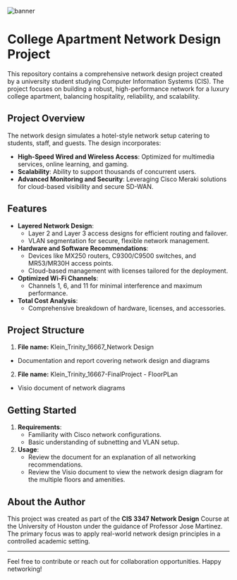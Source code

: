 ![banner](https://www.ciotech.us/wp-content/uploads/2024/05/network-design-scaled.jpeg)

# College Apartment Network Design Project

This repository contains a comprehensive network design project created by a university student studying Computer Information Systems (CIS). 
The project focuses on building a robust, high-performance network for a luxury college apartment, balancing hospitality, reliability, and scalability.

## Project Overview

The network design simulates a hotel-style network setup catering to students, staff, and guests. The design incorporates:

- **High-Speed Wired and Wireless Access**: Optimized for multimedia services, online learning, and gaming.
- **Scalability**: Ability to support thousands of concurrent users.
- **Advanced Monitoring and Security**: Leveraging Cisco Meraki solutions for cloud-based visibility and secure SD-WAN.

## Features

- **Layered Network Design**:
  - Layer 2 and Layer 3 access designs for efficient routing and failover.
  - VLAN segmentation for secure, flexible network management.
- **Hardware and Software Recommendations**:
  - Devices like MX250 routers, C9300/C9500 switches, and MR53/MR30H access points.
  - Cloud-based management with licenses tailored for the deployment.
- **Optimized Wi-Fi Channels**:
  - Channels 1, 6, and 11 for minimal interference and maximum performance.
- **Total Cost Analysis**:
  - Comprehensive breakdown of hardware, licenses, and accessories.

## Project Structure
1. **File name:** Klein_Trinity_16667_Network Design
- Documentation and report covering network design and diagrams
2. **File name:** Klein_Trinity_16667-FinalProject - FloorPLan
- Visio document of network diagrams

## Getting Started

1. **Requirements**:
   - Familiarity with Cisco network configurations.
   - Basic understanding of subnetting and VLAN setup.
2. **Usage**:
   - Review the document for an explanation of all networking recommendations.
   - Review the Visio document to view the network design diagram for the multiple floors and amenities.

## About the Author

This project was created as part of the **CIS 3347 Network Design** Course at the University of Houston under the guidance of Professor Jose Martinez. 
The primary focus was to apply real-world network design principles in a controlled academic setting.

---

Feel free to contribute or reach out for collaboration opportunities. Happy networking!
